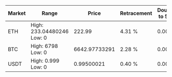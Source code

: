 | Market | Range | Price| Retracement | Doubles to 50% |
| --- | --- | --- | --- | --- |
| ETH | High: 233.04480246<br />Low: 0 | 222.99 | 4.31 % | 0.00 |
| BTC | High: 6798<br />Low: 0 | 6642.97733291 | 2.28 % | 0.00 |
| USDT | High: 0.999<br />Low: 0 | 0.99500021 | 0.40 % | 0.00 |

